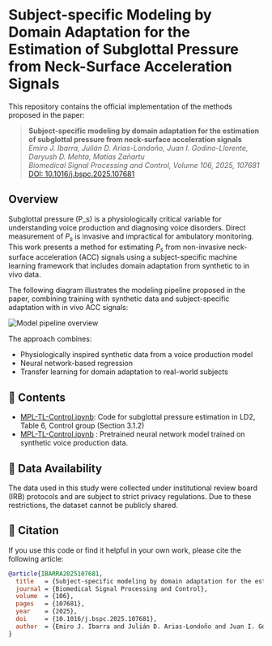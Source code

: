 # Subject-specific Modeling by Domain Adaptation for the Estimation of Subglottal Pressure from Neck-Surface Acceleration Signals

This repository contains the official implementation of the methods proposed in the paper:

> **Subject-specific modeling by domain adaptation for the estimation of subglottal pressure from neck-surface acceleration signals**  
> *Emiro J. Ibarra, Julián D. Arias-Londoño, Juan I. Godino-Llorente, Daryush D. Mehta, Matías Zañartu*  
> _Biomedical Signal Processing and Control, Volume 106, 2025, 107681_  
> [DOI: 10.1016/j.bspc.2025.107681](https://doi.org/10.1016/j.bspc.2025.107681)


## Overview

Subglottal pressure \(P_s\) is a physiologically critical variable for understanding voice production and diagnosing voice disorders. Direct measurement of $P_s$ is invasive and impractical for ambulatory monitoring. This work presents a method for estimating $P_s$ from non-invasive neck-surface acceleration (ACC) signals using a subject-specific machine learning framework that includes domain adaptation from synthetic to in vivo data.

The following diagram illustrates the modeling pipeline proposed in the paper, combining training with synthetic data and subject-specific adaptation with in vivo ACC signals:

![Model pipeline overview](https://ars.els-cdn.com/content/image/1-s2.0-S1746809425001922-gr1.jpg)

The approach combines:
- Physiologically inspired synthetic data from a voice production model
- Neural network-based regression
- Transfer learning for domain adaptation to real-world subjects

## 📁 Contents

- [MPL-TL-Control.ipynb](notebooks/MPL-TL-Control.ipynb): Code for subglottal pressure estimation in LD2, Table 6, Control group (Section 3.1.2)
- [MPL-TL-Control.ipynb](notebooks/MPL-TL-Control.ipynb) : Pretrained neural network model trained on synthetic voice production data.

## 📁 Data Availability

The data used in this study were collected under institutional review board (IRB) protocols and are subject to strict privacy regulations. Due to these restrictions, the dataset cannot be publicly shared.

## 📄 Citation

If you use this code or find it helpful in your own work, please cite the following article:

```bibtex
@article{IBARRA2025107681,
  title   = {Subject-specific modeling by domain adaptation for the estimation of subglottal pressure from neck-surface acceleration signals},
  journal = {Biomedical Signal Processing and Control},
  volume  = {106},
  pages   = {107681},
  year    = {2025},
  doi     = {10.1016/j.bspc.2025.107681},
  author  = {Emiro J. Ibarra and Julián D. Arias-Londoño and Juan I. Godino-Llorente and Daryush D. Mehta and Matías Zañartu}
}

